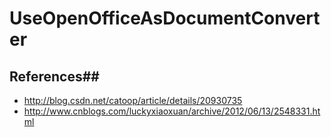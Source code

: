 # UseOpenOfficeAsDocumentConverter

## References##
* http://blog.csdn.net/catoop/article/details/20930735
* http://www.cnblogs.com/luckyxiaoxuan/archive/2012/06/13/2548331.html

